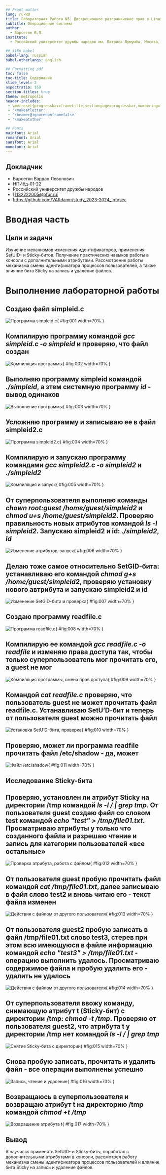 ```yaml
---
## Front matter
lang: ru-RU
title: Лабораторная Работа №5. Дискреционное разграничение прав в Linux. Исследование влияния дополнительных атрибутов
subtitle: Операционные системы
author:
  - Барсегян В.Л.
institute:
  - Российский университет дружбы народов им. Патриса Лумумбы, Москва, Россия

## i18n babel
babel-lang: russian
babel-otherlangs: english

## Formatting pdf
toc: false
toc-title: Содержание
slide_level: 2
aspectratio: 169
section-titles: true
theme: metropolis
header-includes:
 - \metroset{progressbar=frametitle,sectionpage=progressbar,numbering=fraction}
 - '\makeatletter'
 - '\beamer@ignorenonframefalse'
 - '\makeatother'

## Fonts
mainfont: Arial
romanfont: Arial
sansfont: Arial
monofont: Arial
---
```



## Докладчик


  * Барсегян Вардан Левонович
  * НПИбд-01-22
  * Российский университет дружбы народов
  * [1132222005@pfur.ru]
  * <https://github.com/VARdamn/study_2023-2024_infosec>
  
# Вводная часть

## Цели и задачи

Изучение механизмов изменения идентификаторов, применения SetUID- и Sticky-битов. Получение практических навыков работы в консоли с дополнительными атрибутами. Рассмотрение работы механизма смены идентификатора процессов пользователей, а также влияние бита Sticky на запись и удаление файлов.

# Выполнение лабораторной работы

## Создаю файл simpleid.c

![Программа simpleid.c](image/1.png){ #fig:001 width=70% }

## Компилирую программу командой *gcc simpleid.c -o simpleid* и проверяю, что файл создан 

![Компиляция программы](image/2.png){ #fig:002 width=70% }

## Выполняю программу simpleid командой *./simpleid*, а зтем системную программу *id* - вывод одинаков

![Выполнение программы](image/3.png){ #fig:003 width=70% }

## Усложняю программу и записываю ее в файл simpleid2.c

![Программа simpleid2.c](image/4.png){ #fig:004 width=70% }

## Компилирую и запускаю программу командами *gcc simpleid2.c -o simpleid2* и *./simpleid2*

![Компиляция и запуск](image/5.png){ #fig:005 width=70% }

## От суперпользователя выполняю команды *chown root:guest /home/guest/simpleid2* и *chmod u+s /home/guest/simpleid2*. Проверяю правильность новых атрибутов командой *ls -l simpleid2*. Запускаю simpleid2 и id: *./simpleid2*, *id* 

![Изменение атрибутов, запуск](image/6.png){ #fig:006 width=70% }

## Делаю тоже самое относительно SetGID-бита: устанавливаю его командой *chmod g+s /home/guest/simpleid2*, проверяю установку нового автрибута и запускаю simpleid2 и id 

![Изменение SetGID-бита и проверка](image/7.png){ #fig:007 width=70% }

## Создаю программу readfile.c

![Программа readfile.c](image/8.png){ #fig:008 width=70% }

## Компилирую ее командой *gcc readfile.c -o readfile* и изменяю права доступа так, чтобы только суперпользователь мог прочитать его, a guest не мог 

![Компиляция программы, смена прав доступа](image/9.png){ #fig:009 width=70% }

## Командой *cat readfile.c* проверяю, что пользователь guest не может прочитать файл readfile.c. Устанавливаю SetU’D-бит и теперь от пользователя guest можно прочитать файл 

![Установка SetU’D-бита, проверка](image/10.png){ #fig:010 width=70% }

## Проверяю, может ли программа readfile прочитать файл /etc/shadow - да, может

![Файл /etc/shadow](image/11.png){ #fig:011 width=70% }

## Исследование Sticky-бита

## Проверяю, установлен ли атрибут Sticky на директории /tmp командой *ls -l / | grep tmp*. От пользователя guest создаю файл со словом test командой *echo "test" > /tmp/file01.txt*. Просматриваю атрибуты у только что созданного файла и разрешаю чтение и запись для категории пользователей «все остальные» 

![Проверка атрибута, работа с файлом](image/12.png){ #fig:012 width=70% }

## От пользователя guest пробую прочитать файл командой *cat /tmp/file01.txt*, далее записываю в файл слово test2 и вновь читаю его - текст файла изменен

![Действия с файлом от другого пользователя](image/13.png){ #fig:013 width=70% }

## От пользователя guest2 пробую записать в файл /tmp/file01.txt слово test3, стерев при этом всю имеющуюся в файле информацию командой *echo "test3" > /tmp/file01.txt* - операцию выполнить удалось. Просматриваю содержимое файла и пробую удалить его - удалить не удалось

![Действия с файлом от другого пользователя](image/14.png){ #fig:014 width=70% }

## От суперпользователя ввожу команду, снимающую атрибут t (Sticky-бит) с директории /tmp: *chmod -t /tmp*. Проверяю от пользователя guest2, что атрибута t у директории /tmp нет командой *ls -l / | grep tmp*

![Снятие Sticky-бита с директории](image/15.png){ #fig:015 width=70% }

## Снова пробую записать, прочитать и удалить файл - все операции выполнены успешно

![Запись, чтение и удаление](image/16.png){ #fig:016 width=70% }

## Возвращаюсь в суперпользователя и возвращаю атрибут t на директорию /tmp командой *chmod +t /tmp*

![Возвращение атрибута t](image/17.png){ #fig:017 width=70% }

## Вывод

Я научился применять SetUID- и Sticky-биты, поработал с дополнительными атрибутами в консоли, рассмотрел работу механизма смены идентификатора процессов пользователей и влияние бита Sticky на запись и удаление файлов.  